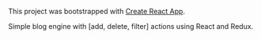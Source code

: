 This project was bootstrapped with [Create React App](https://github.com/facebookincubator/create-react-app).

Simple blog engine with [add, delete, filter] actions using React and Redux.
